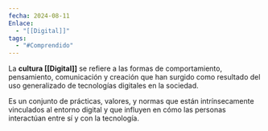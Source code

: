 ```yaml
---
fecha: 2024-08-11
Enlace:
  - "[[Digital]]"
tags:
  - "#Comprendido"
---
```


La **cultura [[Digital]]** se refiere a las formas de comportamiento, pensamiento, comunicación y creación que han surgido como resultado del uso generalizado de tecnologías digitales en la sociedad.

Es un conjunto de prácticas, valores, y normas que están intrínsecamente vinculados al entorno digital y que influyen en cómo las personas interactúan entre sí y con la tecnología.
